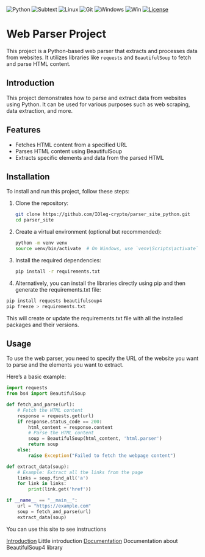 ![Python](https://img.shields.io/badge/python-%2314354C.svg?style=for-the-badge&logo=python&logoColor=whit)
![Subtext](https://img.shields.io/badge/sublime%20text-%23FF9800.svg?&style=for-the-badge&logo=sublime%20text&logoColor=black)
![Linux](https://img.shields.io/badge/Linux-FCC624?style=for-the-badge&logo=linux&logoColor=black)
![Git](https://img.shields.io/badge/git-%23F05033.svg?style=for-the-badge&logo=git&logoColor=white)
![Windows](https://img.shields.io/badge/github-%23121011.svg?style=for-the-badge&logo=github&logoColor=white)
![Win](https://img.shields.io/badge/Windows-0078D6?style=for-the-badge&logo=windows&logoColor=white")
[![License](https://img.shields.io/badge/License-MIT-yellow.svg)](https://opensource.org/licenses/MIT)

# Web Parser Project

This project is a Python-based web parser that extracts and processes data from websites. It utilizes libraries like `requests` and `BeautifulSoup` to fetch and parse HTML content.

## Introduction

This project demonstrates how to parse and extract data from websites using Python. It can be used for various purposes such as web scraping, data extraction, and more.

## Features

- Fetches HTML content from a specified URL
- Parses HTML content using BeautifulSoup
- Extracts specific elements and data from the parsed HTML

## Installation

To install and run this project, follow these steps:

1. Clone the repository:

   ```bash
   git clone https://github.com/IOleg-crypto/parser_site_python.git
   cd parser_site
   ```

2. Create a virtual environment (optional but recommended):

   ```bash
   python -m venv venv
   source venv/bin/activate  # On Windows, use `venv\Scripts\activate`
   ```

3. Install the required dependencies:

   ```bash
   pip install -r requirements.txt
   ```

4. Alternatively, you can install the libraries directly using pip and then generate the requirements.txt file:

```sh
pip install requests beautifulsoup4
pip freeze > requirements.txt
```

This will create or update the requirements.txt file with all the installed packages and their versions.

## Usage

To use the web parser, you need to specify the URL of the website you want to parse and the elements you want to extract.

Here’s a basic example:

```python
import requests
from bs4 import BeautifulSoup

def fetch_and_parse(url):
    # Fetch the HTML content
    response = requests.get(url)
    if response.status_code == 200:
        html_content = response.content
        # Parse the HTML content
        soup = BeautifulSoup(html_content, 'html.parser')
        return soup
    else:
        raise Exception("Failed to fetch the webpage content")

def extract_data(soup):
    # Example: Extract all the links from the page
    links = soup.find_all('a')
    for link in links:
        print(link.get('href'))

if __name__ == "__main__":
    url = "https://example.com"
    soup = fetch_and_parse(url)
    extract_data(soup)
```

You can use this site to see instructions

[Introduction](https://mate.academy/blog/ru/python-ru/python-web-parser/) Little introduction
[Documentation](https://www.crummy.com/software/BeautifulSoup/bs4/doc.ru/bs4ru.html) Documentation about BeautifulSoup4 library
